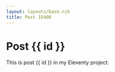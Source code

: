 ```yaml
---
layout: layouts/base.njk
title: Post 15400
---
```


# Post {{ id }}

This is post {{ id }} in my Eleventy project.
